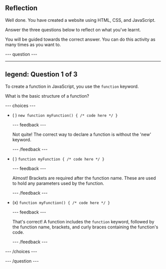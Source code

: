 ## Reflection

Well done. You have created a website using HTML, CSS, and JavaScript.

Answer the three questions below to reflect on what you've learnt.

You will be guided towards the correct answer. You can do this activity as many times as you want to.

\--- question ---

---

## legend: Question 1 of 3

To create a function in JavaScript, you use the `function` keyword.

What is the basic structure of a function?

\--- choices ---

- ( ) `new function myFunction() { /* code here */ }`

  \--- feedback ---

  Not quite! The correct way to declare a function is without the 'new' keyword.

  \--- /feedback ---

- ( ) `function myFunction { /* code here */ }`

  \--- feedback ---

  Almost! Brackets are required after the function name. These are used to hold any parameters used by the function.

  \--- /feedback ---

- (x) `function myFunction() { /* code here */ }`

  \--- feedback ---

  That's correct! A function includes the `function` keyword, followed by the function name, brackets, and curly braces containing the function's code.

  \--- /feedback ---

\--- /choices ---

\--- /question ---
